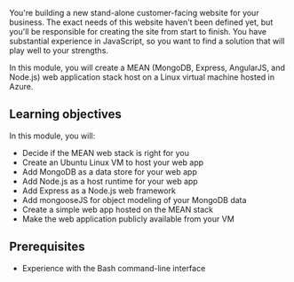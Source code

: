 You're building a new stand-alone customer-facing website for your business. The exact needs of this website haven't been defined yet, but you'll be responsible for creating the site from start to finish. You have substantial experience in JavaScript, so you want to find a solution that will play well to your strengths.

In this module, you will create a MEAN (MongoDB, Express, AngularJS, and Node.js) web application stack host on a Linux virtual machine hosted in Azure.

## Learning objectives
In this module, you will:

- Decide if the MEAN web stack is right for you
- Create an Ubuntu Linux VM to host your web app
- Add MongoDB as a data store for your web app
- Add Node.js as a host runtime for your web app
- Add Express as a Node.js web framework
- Add mongooseJS for object modeling of your MongoDB data
- Create a simple web app hosted on the MEAN stack
- Make the web application publicly available from your VM

## Prerequisites

- Experience with the Bash command-line interface